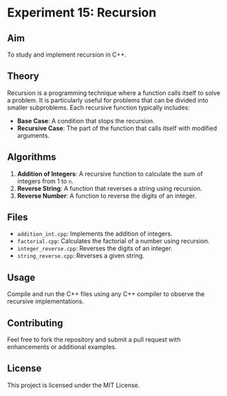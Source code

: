 # Experiment 15: Recursion

## Aim

To study and implement recursion in C++.

## Theory

Recursion is a programming technique where a function calls itself to solve a problem. It is particularly useful for problems that can be divided into smaller subproblems. Each recursive function typically includes:

- **Base Case**: A condition that stops the recursion.
- **Recursive Case**: The part of the function that calls itself with modified arguments.

## Algorithms

1. **Addition of Integers**: A recursive function to calculate the sum of integers from 1 to `n`.
2. **Reverse String**: A function that reverses a string using recursion.
3. **Reverse Number**: A function to reverse the digits of an integer.

## Files

- `addition_int.cpp`: Implements the addition of integers.
- `factorial.cpp`: Calculates the factorial of a number using recursion.
- `integer_reverse.cpp`: Reverses the digits of an integer.
- `string_reverse.cpp`: Reverses a given string.

## Usage

Compile and run the C++ files using any C++ compiler to observe the recursive implementations.

## Contributing

Feel free to fork the repository and submit a pull request with enhancements or additional examples.

## License

This project is licensed under the MIT License.
